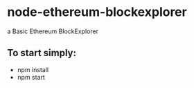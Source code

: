 # node-ethereum-blockexplorer
a Basic Ethereum BlockExplorer

## To start simply:
- npm install
- npm start
